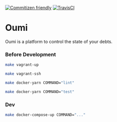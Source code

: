 [![Commitizen friendly](https://img.shields.io/badge/commitizen-friendly-brightgreen.svg)](http://commitizen.github.io/cz-cli/)
[![TravisCI](https://travis-ci.com/ticdenis/oumi.svg?branch=master)](https://travis-ci.com/ticdenis/oumi)

# Oumi

Oumi is a platform to control the state of your debts.

### Before Development

```bash
make vagrant-up

make vagrant-ssh

make docker-yarn COMMAND="lint"

make docker-yarn COMMAND="test"
```

### Dev

```bash
make docker-compose-up COMMAND="..."
```
